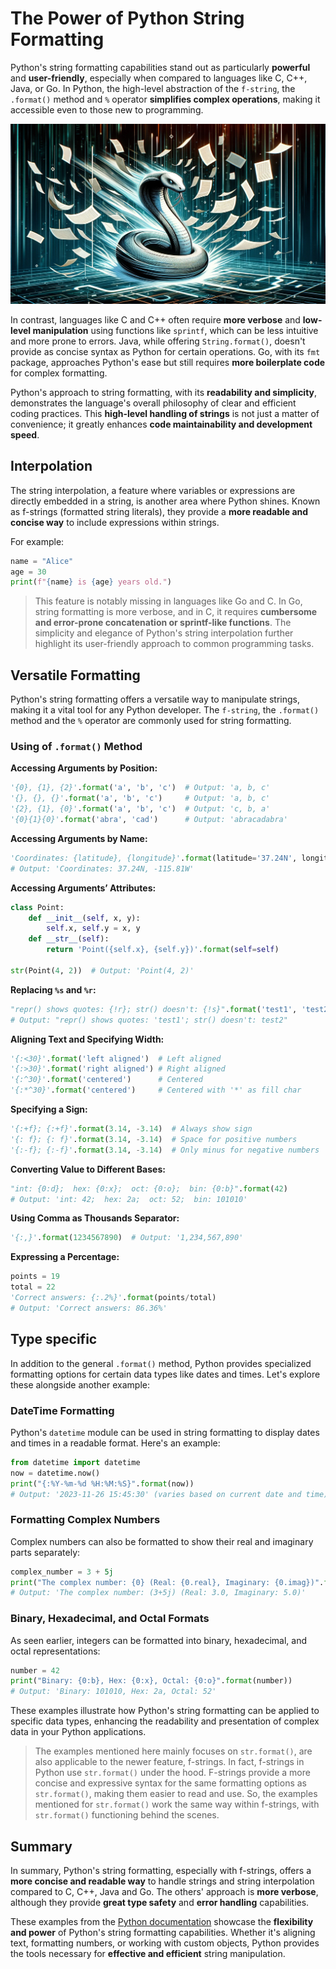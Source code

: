# The Power of Python String Formatting

Python's string formatting capabilities stand out as particularly **powerful** and **user-friendly**, especially when compared to languages like C, C++, Java, or Go. In Python, the high-level abstraction of the `f-string`, the `.format()` method and `%` operator **simplifies complex operations**, making it accessible even to those new to programming. 

![Power of Python with Strings](PythonStr.jpg)

In contrast, languages like C and C++ often require **more verbose** and **low-level manipulation** using functions like `sprintf`, which can be less intuitive and more prone to errors. Java, while offering `String.format()`, doesn't provide as concise syntax as Python for certain operations. Go, with its `fmt` package, approaches Python's ease but still requires **more boilerplate code** for complex formatting.

Python's approach to string formatting, with its **readability and simplicity**, demonstrates the language's overall philosophy of clear and efficient coding practices. This **high-level handling of strings** is not just a matter of convenience; it greatly enhances **code maintainability and development speed**.

## Interpolation

The string interpolation, a feature where variables or expressions are directly embedded in a string, is another area where Python shines. Known as f-strings (formatted string literals), they provide a **more readable and concise way** to include expressions within strings.

For example:

```python
name = "Alice"
age = 30
print(f"{name} is {age} years old.")
```

> This feature is notably missing in languages like Go and C. In Go, string formatting is more verbose, and in C, it requires **cumbersome and error-prone concatenation or sprintf-like functions**. The simplicity and elegance of Python's string interpolation further highlight its user-friendly approach to common programming tasks.

## Versatile Formatting

Python's string formatting offers a versatile way to manipulate strings, making it a vital tool for any Python developer. The `f-string`, the `.format()` method and the `%` operator are commonly used for string formatting.

### Using of `.format()` Method

**Accessing Arguments by Position:**

```python
'{0}, {1}, {2}'.format('a', 'b', 'c')  # Output: 'a, b, c'
'{}, {}, {}'.format('a', 'b', 'c')     # Output: 'a, b, c'
'{2}, {1}, {0}'.format('a', 'b', 'c')  # Output: 'c, b, a'
'{0}{1}{0}'.format('abra', 'cad')      # Output: 'abracadabra'
```

**Accessing Arguments by Name:**

```python
'Coordinates: {latitude}, {longitude}'.format(latitude='37.24N', longitude='-115.81W')
# Output: 'Coordinates: 37.24N, -115.81W'
```

**Accessing Arguments’ Attributes:**

```python
class Point:
    def __init__(self, x, y):
        self.x, self.y = x, y
    def __str__(self):
        return 'Point({self.x}, {self.y})'.format(self=self)

str(Point(4, 2))  # Output: 'Point(4, 2)'
```

**Replacing `%s` and `%r`:**

```python
"repr() shows quotes: {!r}; str() doesn't: {!s}".format('test1', 'test2')
# Output: "repr() shows quotes: 'test1'; str() doesn't: test2"
```

**Aligning Text and Specifying Width:**

```python
'{:<30}'.format('left aligned')  # Left aligned
'{:>30}'.format('right aligned') # Right aligned
'{:^30}'.format('centered')      # Centered
'{:*^30}'.format('centered')     # Centered with '*' as fill char
```

**Specifying a Sign:**

```python
'{:+f}; {:+f}'.format(3.14, -3.14)  # Always show sign
'{: f}; {: f}'.format(3.14, -3.14)  # Space for positive numbers
'{:-f}; {:-f}'.format(3.14, -3.14)  # Only minus for negative numbers
```

**Converting Value to Different Bases:**

```python
"int: {0:d};  hex: {0:x};  oct: {0:o};  bin: {0:b}".format(42)
# Output: 'int: 42;  hex: 2a;  oct: 52;  bin: 101010'
```

**Using Comma as Thousands Separator:**

```python
'{:,}'.format(1234567890)  # Output: '1,234,567,890'
```

**Expressing a Percentage:**

```python
points = 19
total = 22
'Correct answers: {:.2%}'.format(points/total)
# Output: 'Correct answers: 86.36%'
```

## Type specific

In addition to the general `.format()` method, Python provides specialized formatting options for certain data types like dates and times. Let's explore these alongside another example:

### DateTime Formatting

Python's `datetime` module can be used in string formatting to display dates and times in a readable format. Here's an example:

```python
from datetime import datetime
now = datetime.now()
print("{:%Y-%m-%d %H:%M:%S}".format(now))
# Output: '2023-11-26 15:45:30' (varies based on current date and time)
```

### Formatting Complex Numbers

Complex numbers can also be formatted to show their real and imaginary parts separately:

```python
complex_number = 3 + 5j
print("The complex number: {0} (Real: {0.real}, Imaginary: {0.imag})".format(complex_number))
# Output: 'The complex number: (3+5j) (Real: 3.0, Imaginary: 5.0)'
```

### Binary, Hexadecimal, and Octal Formats

As seen earlier, integers can be formatted into binary, hexadecimal, and octal representations:

```python
number = 42
print("Binary: {0:b}, Hex: {0:x}, Octal: {0:o}".format(number))
# Output: 'Binary: 101010, Hex: 2a, Octal: 52'
```

These examples illustrate how Python's string formatting can be applied to specific data types, enhancing the readability and presentation of complex data in your Python applications.

> The examples mentioned here mainly focuses on `str.format()`, are also applicable to the newer feature, f-strings. In fact, f-strings in Python use `str.format()` under the hood. F-strings provide a more concise and expressive syntax for the same formatting options as `str.format()`, making them easier to read and use. So, the examples mentioned for `str.format()` work the same way within f-strings, with `str.format()` functioning behind the scenes.

## Summary

In summary, Python's string formatting, especially with f-strings, offers a **more concise and readable way** to handle strings and string interpolation compared to C, C++, Java and Go. The others' approach is **more verbose**, although they provide **great type safety** and **error handling** capabilities.

These examples from the [Python documentation](https://docs.python.org/3/library/string.html) showcase the **flexibility and power** of Python's string formatting capabilities. Whether it's aligning text, formatting numbers, or working with custom objects, Python provides the tools necessary for **effective and efficient** string manipulation.

